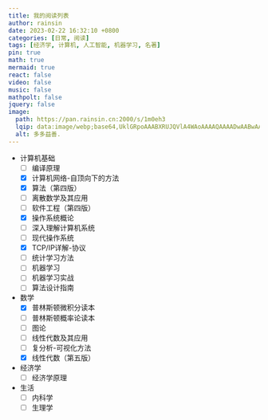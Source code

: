 ```yaml
---
title: 我的阅读列表
author: rainsin
date: 2023-02-22 16:32:10 +0800
categories: [日常, 阅读]
tags: [经济学, 计算机, 人工智能, 机器学习, 名著]
pin: true
math: true
mermaid: true
react: false
video: false
music: false
mathpolt: false
jquery: false
image:
  path: https://pan.rainsin.cn:2000/s/1m0eh3
  lqip: data:image/webp;base64,UklGRpoAAABXRUJQVlA4WAoAAAAQAAAADwAABwAAQUxQSDIAAAARL0AmbZurmr57yyIiqE8oiG0bejIYEQTgqiDA9vqnsUSI6H+oAERp2HZ65qP/VIAWAFZQOCBCAAAA8AEAnQEqEAAIAAVAfCWkAALp8sF8rgRgAP7o9FDvMCkMde9PK7euH5M1m6VWoDXf2FkP3BqV0ZYbO6NA/VFIAAAA
  alt: 多多益善.
---
```


- 计算机基础
    + [ ] 编译原理
    + [x] 计算机网络-自顶向下的方法
    + [x] 算法（第四版）
    + [ ] 离散数学及其应用
    + [ ] 软件工程（第四版）
    + [x] 操作系统概论
    + [ ] 深入理解计算机系统
    + [ ] 现代操作系统
    + [x] TCP/IP详解-协议
    + [ ] 统计学习方法
    + [ ] 机器学习
    + [ ] 机器学习实战
    + [ ] 算法设计指南

- 数学
    + [x] 普林斯顿微积分读本
    + [ ] 普林斯顿概率论读本
    + [ ] 图论
    + [ ] 线性代数及其应用
    + [ ] 复分析-可视化方法
    + [x] 线性代数（第五版）

- 经济学
    + [ ] 经济学原理

- 生活
    + [ ] 内科学
    + [ ] 生理学
